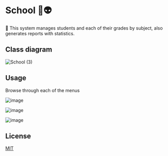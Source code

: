 # School 🚀👽️

🎉 This system manages students and each of their grades by subject, also generates reports with statistics.

## Class diagram


![School (3)](https://user-images.githubusercontent.com/103908249/188346501-03128b15-4ea9-402e-bf32-a2715793f494.png)


## Usage
Browse through each of the menus

![image](https://user-images.githubusercontent.com/103908249/188288592-d263d4d2-db5f-4534-83d4-1c2b1f8f81b8.png)

![image](https://user-images.githubusercontent.com/103908249/188288645-9c31e862-a7dd-49c9-8f1f-7801a59646de.png)

![image](https://user-images.githubusercontent.com/103908249/188288682-f5d86c02-afd7-42ef-aaf8-4a5e4b242c84.png)


## License
[MIT](https://choosealicense.com/licenses/mit/)
